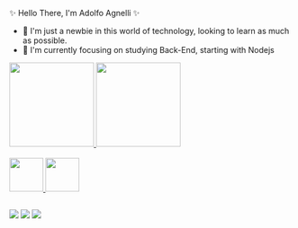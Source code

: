 ✨ Hello There, I'm Adolfo Agnelli ✨

- 🧠 I'm just a newbie in this world of technology, looking to learn as much as possible.
- 🌱 I'm currently focusing on studying Back-End, starting with Nodejs

<div align="left">
   <a href="https://github.com/AdolfAgnell">
  <img height="150em" src="https://github-readme-stats.vercel.app/api?username=AdolfAgnell&show_icons=true&theme=dark&include_all_commits=true&count_private=true"/>
  <img height="150em" src="https://github-readme-stats.vercel.app/api/top-langs/?username=AdolfAgnell&layout=compact&langs_count=7&theme=dark"/>
</div>

  <div style="display: inline_block"><br>
  <img  height="60em" src="https://cdn.jsdelivr.net/gh/devicons/devicon/icons/html5/html5-original.svg" />
  <img  height="60em" src="https://cdn.jsdelivr.net/gh/devicons/devicon/icons/css3/css3-original.svg" />
</div>
  
  ##
<div>
  <a href = "mailto:adolfoagnelli@gmail.com"><img src="https://img.shields.io/badge/-Gmail-%23333?style=for-the-badge&logo=gmail&logoColor=white" target="_blank"></a>
  <a href="https://discord.com/users/401880400844292096" target="_blank"><img src="https://img.shields.io/badge/Discord-7289DA?style=for-the-badge&logo=discord&logoColor=white" target="_blank"></a> 
   <a href="https://www.linkedin.com/in/adolfo-agnelli-scolastico-15550b226/" target="_blank"><img src="https://img.shields.io/badge/-LinkedIn-%230077B5?style=for-the-badge&logo=linkedin&logoColor=white" target="_blank"></a>
  </div>
